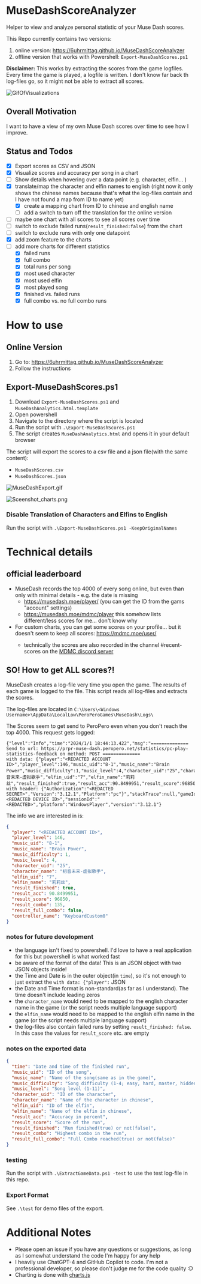 # MuseDashScoreAnalyzer

Helper to view and analyze personal statistic of your Muse Dash scores.

This Repo currently contains two versions:

1. online version: https://6uhrmittag.github.io/MuseDashScoreAnalyzer
2. offline version that works with Powershell: `Export-MuseDashScores.ps1`

**Disclaimer:** This works by extracting the scores from the game logfiles. Every time the game is played, a logfile is written. I don't know far back th log-files go, so it might not be able to extract all scores.

![GifOfVisualizations](_static/GifOfVisualizations.gif)

## Overall Motivation

I want to have a view of my own Muse Dash scores over time to see how I improve.

## Status and Todos

- [x] Export scores as CSV and JSON
- [x] Visualize scores and accuracy per song in a chart
- [ ] Show details when hovering over a data point (e.g. character, elfin... )
- [x] translate/map the character and elfin names to english (right now it only shows the chinese names because that's what the log-files contain and I have not found a map from ID to name yet)
    - [x] create a mapping chart from ID to chinese and english name
    - [ ] add a switch to turn off the translation for the online version
- [ ] maybe one chart with all scores to see all scores over time
- [ ] switch to exclude failed runs(`result_finished:false`) from the chart
- [ ] switch to exclude runs with only one datapoint
- [x] add zoom feature to the charts
- [ ] add more charts for different statistics
    - [x] failed runs
    - [x] full combo
    - [x] total runs per song
    - [x] most used character
    - [x] most used elfin
    - [x] most played song
    - [x] finished vs. failed runs
    - [x] full combo vs. no full combo runs

# How to use

## Online Version

1. Go to: https://6uhrmittag.github.io/MuseDashScoreAnalyzer
2. Follow the instructions

## Export-MuseDashScores.ps1

1. Download `Export-MuseDashScores.ps1` and `MuseDashAnalytics.html.template`
2. Open powershell
3. Navigate to the directory where the script is located
4. Run the script with `.\Export-MuseDashScores.ps1`
5. The script creates `MuseDashAnalytics.html` and opens it in your default browser

The script will export the scores to a csv file and a json file(with the same content):

- `MuseDashScores.csv`
- `MuseDashScores.json`

![MuseDashExport.gif](_static/Export-MuseDashScores.ps1.gif)

![Sceenshot_charts.png](_static/Sceenshot_charts.png)

### Disable Translation of Characters and Elfins to English

Run the script with `.\Export-MuseDashScores.ps1 -KeepOriginalNames`

# Technical details

## official leaderboard

- MuseDash records the top 4000 of every song online, but even than only with minimal details - e.g. the date is missing
    - https://musedash.moe/player/<Player ID>   (you can get the ID from the gams "account" settings)
    - https://musedash.moe/mdmc/player  this somehow lists different/less scores for me... don't know why
- For custom charts, you can get some scores on your profile... but it doesn't seem to keep all scores: https://mdmc.moe/user/<ID>
    - technically the scores are also recorded in the channel #recent-scores on the [MDMC discord server](https://discord.com/servers/muse-dash-modding-community-812100927468470273)

## SO! How to get **ALL scores**?!

MuseDash creates a log-file very time you open the game. The results of each game is logged to the file. This script reads all log-files and extracts the scores.

The log-files are located in `C:\Users\<Windows Username>\AppData\LocalLow\PeroPeroGames\MuseDash\Logs\`

The Scores seem to get send to PeroPero even when you don't reach the top 4000. This request gets logged:

````text
{"level":"Info","time":"2024/1/1 18:44:13.422","msg":"============== Send to url: https://prpr-muse-dash.peropero.net/statistics/pc-play-statistics-feedback on method: POST ============== 
with data: {"player":"<REDACTED ACCOUNT ID>","player_level":146,"music_uid":"8-1","music_name":"Brain Power","music_difficulty":1,"music_level":4,"character_uid":"25","character_name":"初音未来-虚拟歌手","elfin_uid":"7","elfin_name":"莉莉丝","result_finished":true,"result_acc":90.8499951,"result_score":96850,"result_combo":135,"result_full_combo":false,"controller_name":"KeyboardCustom0"}
with header: {"Authorization":"<REDACTED SECRET>","Version":"3.12.1","Platform":"pc"}","stackTrace":null,"gameId":"com.PeroPeroGames.MuseDash","userId":null,"deviceId":"<REDACTED DEVICE ID>","sessionId":"<REDACTED>","platform":"WindowsPlayer","version":"3.12.1"}
````

The info we are interested in is:

````json
{
  "player": "<REDACTED ACCOUNT ID>",
  "player_level": 146,
  "music_uid": "8-1",
  "music_name": "Brain Power",
  "music_difficulty": 1,
  "music_level": 4,
  "character_uid": "25",
  "character_name": "初音未来-虚拟歌手",
  "elfin_uid": "7",
  "elfin_name": "莉莉丝",
  "result_finished": true,
  "result_acc": 90.8499951,
  "result_score": 96850,
  "result_combo": 135,
  "result_full_combo": false,
  "controller_name": "KeyboardCustom0"
}
````

### notes for future development

- the language isn't fixed to powershell. I'd love to have a real application for this but powershell is what worked fast
- be aware of the format of the data! This is an JSON object with two JSON objects inside!
- the Time and Date is in the outer object(in `time`), so it's not enough to just extract the `with data: {"player":` JSON
- the Date and Time format is non-standard(as far as I understand). The time doesn't include leading zeros
- the `character_name` would need to be mapped to the english character name in the game (or the script needs multiple language support)
- the `elfin_name` would need to be mapped to the english elfin name in the game (or the script needs multiple language support)
- the log-files also contain failed runs by setting `result_finished: false`. In this case the values for `result_score` etc. are empty

### notes on the exported data

````json
{
  "time": "Date and time of the finished run",
  "music_uid": "ID of the song",
  "music_name": "Name of the song(same as in the game)",
  "music_difficulty": "Song difficulty (1-4; easy, hard, master, hidden)",
  "music_level": "Song level (1-11)",
  "character_uid": "ID of the character",
  "character_name": "Name of the character in chinese",
  "elfin_uid": "ID of the elfin",
  "elfin_name": "Name of the elfin in chinese",
  "result_acc": "Accuracy in percent",
  "result_score": "Score of the run",
  "result_finished": "Run finished(true) or not(false)",
  "result_combo": "Highest combo in the run",
  "result_full_combo": "Full Combo reached(true) or not(false)"
}
````

### testing

Run the script with `.\ExtractGameData.ps1 -test` to use the test log-file in this repo.

### Export Format

See `.\test` for demo files of the export.

# Additional Notes

- Please open an issue if you have any questions or suggestions, as long as I somewhat understand the code I'm happy for any help
- I heavily use ChatGPT-4 and GitHub Copilot to code. I'm not a professional developer, so please don't judge me for the code quality :D
- Charting is done with [charts.js](https://www.chartjs.org/)